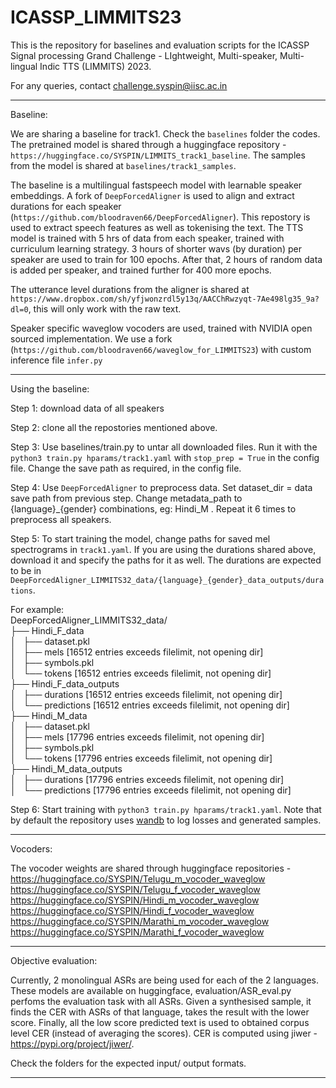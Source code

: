 # ICASSP_LIMMITS23
This is the repository for baselines and evaluation scripts for the ICASSP Signal processing Grand Challenge - LIghtweight, Multi-speaker, Multi-lingual Indic TTS (LIMMITS) 2023.

For any queries, contact challenge.syspin@iisc.ac.in

---

Baseline:

We are sharing a baseline for track1. Check the `baselines` folder the codes. The pretrained model is shared through a huggingface repository - `https://huggingface.co/SYSPIN/LIMMITS_track1_baseline`. The samples from the model is shared at `baselines/track1_samples`.

The baseline is a multilingual fastspeech model with learnable speaker embeddings. A fork of `DeepForcedAligner` is used to align and extract durations for each speaker (`https://github.com/bloodraven66/DeepForcedAligner`). This repostory is used to extract speech features as well as tokenising the text. The TTS model is trained with 5 hrs of data from each speaker, trained with curriculum learning strategy. 3 hours of shorter wavs (by duration) per speaker are used to train for 100 epochs. After that, 2 hours of random data is added per speaker, and trained further for 400 more epochs.

The utterance level durations from the aligner is shared at `https://www.dropbox.com/sh/yfjwonzrdl5y13q/AACChRwzyqt-7Ae498lg35_9a?dl=0`, this will only work with the raw text.

Speaker specific waveglow vocoders are used, trained with NVIDIA open sourced implementation. We use a fork (`https://github.com/bloodraven66/waveglow_for_LIMMITS23`) with custom inference file `infer.py`

---
Using the baseline:

Step 1: download data of all speakers

Step 2: clone all the repostories mentioned above.

Step 3: Use baselines/train.py to untar all downloaded files. Run it with the `python3 train.py hparams/track1.yaml` with `stop_prep = True` in the config file. Change the save path as required, in the config file.

Step 4: Use `DeepForcedAligner` to preprocess data. Set dataset_dir = data save path from previous step. Change metadata_path to {language}_{gender} combinations, eg: Hindi_M . Repeat it 6 times to preprocess all speakers.

Step 5: To start training the model, change paths for saved mel spectrograms in `track1.yaml`. If you are using the durations shared above, download it and specify the paths for it as well. The durations are expected to be in `DeepForcedAligner_LIMMITS32_data/{language}_{gender}_data_outputs/durations`. 

For example: <br>
DeepForcedAligner_LIMMITS32_data/ <br>
├── Hindi_F_data <br>
│   ├── dataset.pkl <br>
│   ├── mels [16512 entries exceeds filelimit, not opening dir] <br>
│   ├── symbols.pkl <br>
│   └── tokens [16512 entries exceeds filelimit, not opening dir] <br>
├── Hindi_F_data_outputs <br>
│   ├── durations [16512 entries exceeds filelimit, not opening dir] <br>
│   └── predictions [16512 entries exceeds filelimit, not opening dir] <br>
├── Hindi_M_data <br>
│   ├── dataset.pkl <br>
│   ├── mels [17796 entries exceeds filelimit, not opening dir] <br>
│   ├── symbols.pkl <br>
│   └── tokens [17796 entries exceeds filelimit, not opening dir] <br>
├── Hindi_M_data_outputs <br>
│   ├── durations [17796 entries exceeds filelimit, not opening dir] <br>
│   └── predictions [17796 entries exceeds filelimit, not opening dir] <br>


Step 6: Start training with `python3 train.py hparams/track1.yaml`. Note that by default the repository uses [wandb](https://wandb.ai/) to log losses and generated samples. 

---

Vocoders:

The vocoder weights are shared through huggingface repositories - <br>
https://huggingface.co/SYSPIN/Telugu_m_vocoder_waveglow <br>
https://huggingface.co/SYSPIN/Telugu_f_vocoder_waveglow <br>
https://huggingface.co/SYSPIN/Hindi_m_vocoder_waveglow <br>
https://huggingface.co/SYSPIN/Hindi_f_vocoder_waveglow <br>
https://huggingface.co/SYSPIN/Marathi_m_vocoder_waveglow <br>
https://huggingface.co/SYSPIN/Marathi_f_vocoder_waveglow <br>



---

Objective evaluation:

Currently, 2 monolingual ASRs are being used for each of the 2 languages. These models are available on huggingface, evaluation/ASR_eval.py perfoms the evaluation task with all ASRs. Given a synthesised sample, it finds the CER with ASRs of that language, takes the result with the lower score. Finally, all the low score predicted text is used to obtained corpus level CER (instead of averaging the scores). CER is computed using jiwer - https://pypi.org/project/jiwer/.

Check the folders for the expected input/ output formats.

---


